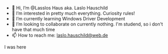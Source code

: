 - 👋 Hi, I’m @Lasslos Haus aka. Laslo Hauschild
- 👀 I’m interested in pretty much everything. Curiosity rules!
- 🌱 I’m currently learning Windows Driver Development
- 💞️ I’m looking to collaborate on currently nothing. I'm studend, so i don't have that much time
- 📫 How to reach me: laslo.hauschild@web.de

I was here
